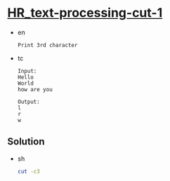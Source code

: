 # [HR_text-processing-cut-1](https://www.hackerrank.com/challenges/text-processing-cut-1)

* en

  ```en
  Print 3rd character
  ```

* tc

  ```tc
  Input:
  Hello
  World
  how are you

  Output:
  l
  r
  w
  ```

## Solution

* sh

  ```sh
  cut -c3
  ```
